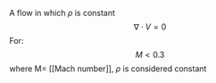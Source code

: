 A flow in which $\rho$  is constant
$$\nabla \cdot V=0$$
For:
$$M<0.3$$
where M= [[Mach number]], $\rho$ is considered constant
